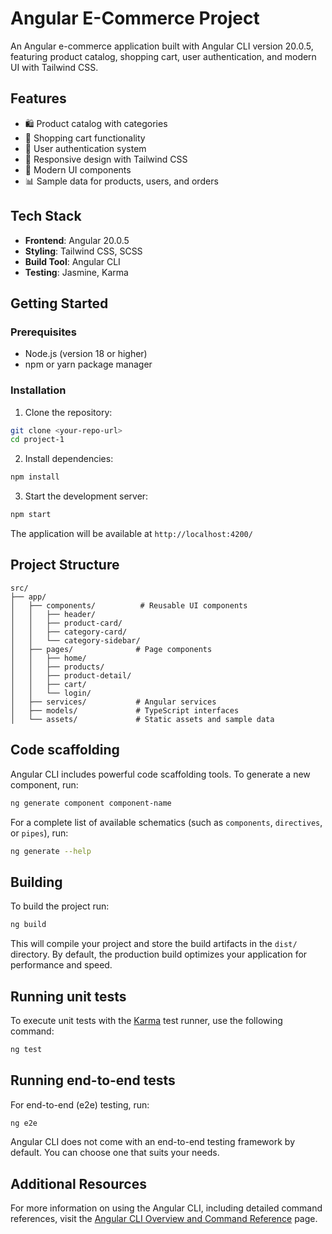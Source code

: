 # Angular E-Commerce Project

An Angular e-commerce application built with Angular CLI version 20.0.5, featuring product catalog, shopping cart, user authentication, and modern UI with Tailwind CSS.

## Features

- 🛍️ Product catalog with categories
- 🛒 Shopping cart functionality
- 👤 User authentication system
- 📱 Responsive design with Tailwind CSS
- 🎨 Modern UI components
- 📊 Sample data for products, users, and orders

## Tech Stack

- **Frontend**: Angular 20.0.5
- **Styling**: Tailwind CSS, SCSS
- **Build Tool**: Angular CLI
- **Testing**: Jasmine, Karma

## Getting Started

### Prerequisites

- Node.js (version 18 or higher)
- npm or yarn package manager

### Installation

1. Clone the repository:
```bash
git clone <your-repo-url>
cd project-1
```

2. Install dependencies:
```bash
npm install
```

3. Start the development server:
```bash
npm start
```

The application will be available at `http://localhost:4200/`

## Project Structure

```
src/
├── app/
│   ├── components/          # Reusable UI components
│   │   ├── header/
│   │   ├── product-card/
│   │   ├── category-card/
│   │   └── category-sidebar/
│   ├── pages/              # Page components
│   │   ├── home/
│   │   ├── products/
│   │   ├── product-detail/
│   │   ├── cart/
│   │   └── login/
│   ├── services/           # Angular services
│   ├── models/             # TypeScript interfaces
│   └── assets/             # Static assets and sample data
```

## Code scaffolding

Angular CLI includes powerful code scaffolding tools. To generate a new component, run:

```bash
ng generate component component-name
```

For a complete list of available schematics (such as `components`, `directives`, or `pipes`), run:

```bash
ng generate --help
```

## Building

To build the project run:

```bash
ng build
```

This will compile your project and store the build artifacts in the `dist/` directory. By default, the production build optimizes your application for performance and speed.

## Running unit tests

To execute unit tests with the [Karma](https://karma-runner.github.io) test runner, use the following command:

```bash
ng test
```

## Running end-to-end tests

For end-to-end (e2e) testing, run:

```bash
ng e2e
```

Angular CLI does not come with an end-to-end testing framework by default. You can choose one that suits your needs.

## Additional Resources

For more information on using the Angular CLI, including detailed command references, visit the [Angular CLI Overview and Command Reference](https://angular.dev/tools/cli) page.
